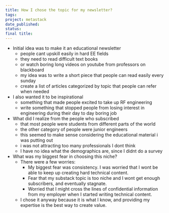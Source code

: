 ```yaml
---
title: How I chose the topic for my newsletter?
tags: 
project: metastack
date_published: 
status: 
final title:
---
```

- Initial idea was to make it an educational newsletter
	- people cant upskill easily in hard EE fields
	- they need to read difficult text books
	- or watch boring long videos on youtube from professors on blackboard
	- my idea was to write a short piece that people can read easily every sunday
	- create a list of articles categorized by topic that people can refer when needed
- I also wanted it to be inspirational
	- something that made people excited to take up RF engineering
	- write something that stopped people from losing interest in engineering during their day to day boring job
- What did I realize from the people who subscribed
	- that most people were students from different parts of the world
	- the other category of people were junior engineers
	- this seemed to make sense considering the educational material i was putting out
	- i was not attracting too many professionals I dont think
	- I have no idea what the demographics are, since I didnt do a survey
- What was my biggest fear in choosing this niche?
	- There were a few worries:
		- My biggest fear was consistency. I was worried that I wont be able to keep up creating hard technical content.
		- Fear that my substack topic is too niche and I wont get enough subscribers, and eventually stagnate.
		- Worried that I might cross the lines of confidential information from my employer when I started writing technical content.
	- I chose it anyway because it is what I know, and providing my expertise is the best way to create value.